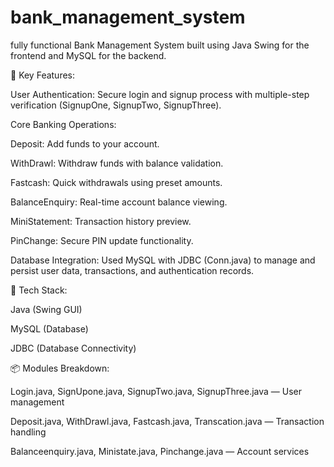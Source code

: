 # bank_management_system
fully functional Bank Management System built using Java Swing for the frontend and MySQL for the backend.

🔧 Key Features:

User Authentication: Secure login and signup process with multiple-step verification (SignupOne, SignupTwo, SignupThree).

Core Banking Operations:

Deposit: Add funds to your account.

WithDrawl: Withdraw funds with balance validation.

Fastcash: Quick withdrawals using preset amounts.

BalanceEnquiry: Real-time account balance viewing.

MiniStatement: Transaction history preview.

PinChange: Secure PIN update functionality.

Database Integration: Used MySQL with JDBC (Conn.java) to manage and persist user data, transactions, and authentication records.

🧠 Tech Stack:

Java (Swing GUI)

MySQL (Database)

JDBC (Database Connectivity)

📦 Modules Breakdown:

Login.java, SignUpone.java, SignupTwo.java, SignupThree.java — User management

Deposit.java, WithDrawl.java, Fastcash.java, Transcation.java — Transaction handling

Balanceenquiry.java, Ministate.java, Pinchange.java — Account services

